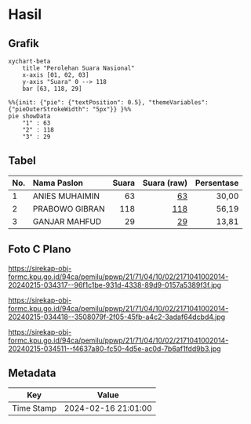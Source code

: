 # Hasil

## Grafik

```mermaid
xychart-beta
    title "Perolehan Suara Nasional"
    x-axis [01, 02, 03]
    y-axis "Suara" 0 --> 118
    bar [63, 118, 29]
```

```mermaid
%%{init: {"pie": {"textPosition": 0.5}, "themeVariables": {"pieOuterStrokeWidth": "5px"}} }%%
pie showData
    "1" : 63
    "2" : 118
    "3" : 29
```

## Tabel

| No. | Nama Paslon    | Suara | Suara (raw) | Persentase |
|:--- |:-------------- | -----:| -----------:| ----------:|
| 1   | ANIES MUHAIMIN | 63    | [63][p-1]   | 30,00      |
| 2   | PRABOWO GIBRAN | 118   | [118][p-2]  | 56,19      |
| 3   | GANJAR MAHFUD  | 29    | [29][p-3]   | 13,81      |


[p-1]: https://github.com/gigit-pemilu/pemilu-2024/blob/main/pilpres/hitung-suara/sub/21-kepulauan-riau/sub/71-kota-batam/sub/04-nongsa/sub/1002-batu-besar/sub/014-tps/sub/paslon-1.txt
[p-2]: https://github.com/gigit-pemilu/pemilu-2024/blob/main/pilpres/hitung-suara/sub/21-kepulauan-riau/sub/71-kota-batam/sub/04-nongsa/sub/1002-batu-besar/sub/014-tps/sub/paslon-2.txt
[p-3]: https://github.com/gigit-pemilu/pemilu-2024/blob/main/pilpres/hitung-suara/sub/21-kepulauan-riau/sub/71-kota-batam/sub/04-nongsa/sub/1002-batu-besar/sub/014-tps/sub/paslon-3.txt

## Foto C Plano

https://sirekap-obj-formc.kpu.go.id/94ca/pemilu/ppwp/21/71/04/10/02/2171041002014-20240215-034317--96f1c1be-931d-4338-89d9-0157a5389f3f.jpg

https://sirekap-obj-formc.kpu.go.id/94ca/pemilu/ppwp/21/71/04/10/02/2171041002014-20240215-034418--3508079f-2f05-45fb-a4c2-3adaf64dcbd4.jpg

https://sirekap-obj-formc.kpu.go.id/94ca/pemilu/ppwp/21/71/04/10/02/2171041002014-20240215-034511--f4637a80-fc50-4d5e-ac0d-7b6af1fdd9b3.jpg


## Metadata

| Key        | Value               |
| ---------- | ------------------- |
| Time Stamp | 2024-02-16 21:01:00 |



